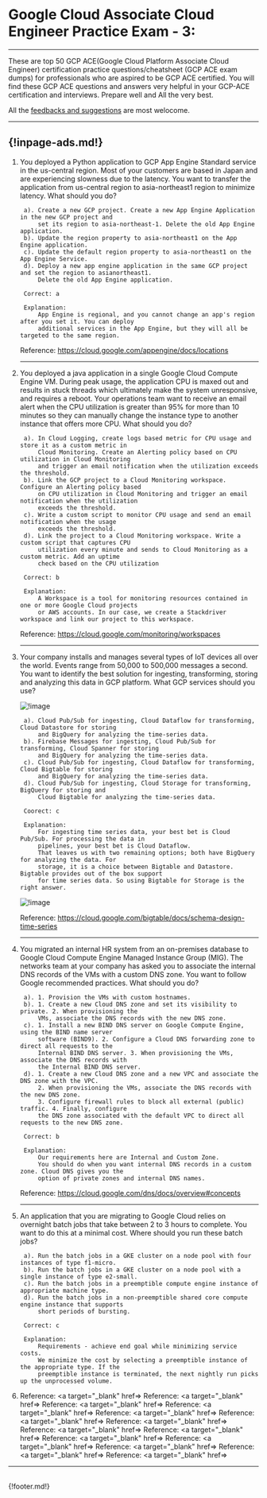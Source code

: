 # Google Cloud Associate Cloud Engineer Practice Exam - 3:
---
These are top 50 GCP ACE(Google Cloud Platform Associate Cloud Engineer) certification practice questions/cheatsheet (GCP ACE exam dumps) for professionals who are aspired to be GCP ACE certified. You will find these GCP ACE questions and answers very helpful in your GCP-ACE certification and interviews. Prepare well and All the very best.
<br>

  All the [feedbacks and suggestions](https://nightwolf.in/contribute/) are most welocome.

---
 {!inpage-ads.md!}
---

1. You deployed a Python application to GCP App Engine Standard service in the us-central
region. Most of your customers are based in Japan and are experiencing slowness due to
the latency. You want to transfer the application from us-central region to asia-northeast1
region to minimize latency. What should you do?

        a). Create a new GCP project. Create a new App Engine Application in the new GCP project and
            set its region to asia-northeast-1. Delete the old App Engine application.
        b). Update the region property to asia-northeast1 on the App Engine application.
        c). Update the default region property to asia-northeast1 on the App Engine Service.
        d). Deploy a new app engine application in the same GCP project and set the region to asianortheast1.
            Delete the old App Engine application.

        Correct: a

        Explanation:
            App Engine is regional, and you cannot change an app's region after you set it. You can deploy
            additional services in the App Engine, but they will all be targeted to the same region.
    Reference: <a target="_blank" href=https://cloud.google.com/appengine/docs/locations>https://cloud.google.com/appengine/docs/locations</a>

    ---

2. You deployed a java application in a single Google Cloud Compute Engine VM. During
peak usage, the application CPU is maxed out and results in stuck threads which ultimately
make the system unresponsive, and requires a reboot. Your operations team want to
receive an email alert when the CPU utilization is greater than 95% for more than 10
minutes so they can manually change the instance type to another instance that offers more
CPU. What should you do?

        a). In Cloud Logging, create logs based metric for CPU usage and store it as a custom metric in
            Cloud Monitoring. Create an Alerting policy based on CPU utilization in Cloud Monitoring
            and trigger an email notification when the utilization exceeds the threshold.
        b). Link the GCP project to a Cloud Monitoring workspace. Configure an Alerting policy based
            on CPU utilization in Cloud Monitoring and trigger an email notification when the utilization
            exceeds the threshold.
        c). Write a custom script to monitor CPU usage and send an email notification when the usage
            exceeds the threshold.
        d). Link the project to a Cloud Monitoring workspace. Write a custom script that captures CPU
            utilization every minute and sends to Cloud Monitoring as a custom metric. Add an uptime
            check based on the CPU utilization

        Correct: b 

        Explanation:
            A Workspace is a tool for monitoring resources contained in one or more Google Cloud projects
            or AWS accounts. In our case, we create a Stackdriver workspace and link our project to this workspace.
    Reference: <a target="_blank" href=https://cloud.google.com/monitoring/workspaces>https://cloud.google.com/monitoring/workspaces</a>

    ---

3. Your company installs and manages several types of IoT devices all over the world. Events range
from 50,000 to 500,000 messages a second. You want to identify the best solution for ingesting,
transforming, storing and analyzing this data in GCP platform. What GCP services should you use?

    ![!image](../img/3-question.png)

        a). Cloud Pub/Sub for ingesting, Cloud Dataflow for transforming, Cloud Datastore for storing
            and BigQuery for analyzing the time-series data.
        b). Firebase Messages for ingesting, Cloud Pub/Sub for transforming, Cloud Spanner for storing
            and BigQuery for analyzing the time-series data.
        c). Cloud Pub/Sub for ingesting, Cloud Dataflow for transforming, Cloud Bigtable for storing
            and BigQuery for analyzing the time-series data.
        d). Cloud Pub/Sub for ingesting, Cloud Storage for transforming, BigQuery for storing and
            Cloud Bigtable for analyzing the time-series data.

        Coorect: c

        Explanation:
            For ingesting time series data, your best bet is Cloud Pub/Sub. For processing the data in
            pipelines, your best bet is Cloud Dataflow.
            That leaves us with two remaining options; both have BigQuery for analyzing the data. For
            storage, it is a choice between Bigtable and Datastore. Bigtable provides out of the box support
            for time series data. So using Bigtable for Storage is the right answer.
    ![!image](../img/3-solution.png)

    Reference: <a target="_blank" href=https://cloud.google.com/bigtable/docs/schema-design-time-series>https://cloud.google.com/bigtable/docs/schema-design-time-series</a>

    ---

4. You migrated an internal HR system from an on-premises database to Google Cloud
Compute Engine Managed Instance Group (MIG). The networks team at your company
has asked you to associate the internal DNS records of the VMs with a custom DNS zone.
You want to follow Google recommended practices. What should you do?

        a). 1. Provision the VMs with custom hostnames.
        b). 1. Create a new Cloud DNS zone and set its visibility to private. 2. When provisioning the
            VMs, associate the DNS records with the new DNS zone.
        c). 1. Install a new BIND DNS server on Google Compute Engine, using the BIND name server
            software (BIND9). 2. Configure a Cloud DNS forwarding zone to direct all requests to the
            Internal BIND DNS server. 3. When provisioning the VMs, associate the DNS records with
            the Internal BIND DNS server.
        d). 1. Create a new Cloud DNS zone and a new VPC and associate the DNS zone with the VPC.
            2. When provisioning the VMs, associate the DNS records with the new DNS zone.
            3. Configure firewall rules to block all external (public) traffic. 4. Finally, configure
            the DNS zone associated with the default VPC to direct all requests to the new DNS zone.

        Correct: b

        Explanation: 
            Our requirements here are Internal and Custom Zone. 
            You should do when you want internal DNS records in a custom zone. Cloud DNS gives you the
            option of private zones and internal DNS names.
    Reference: <a target="_blank" href=https://cloud.google.com/dns/docs/overview#concepts>https://cloud.google.com/dns/docs/overview#concepts</a>

    ---

5. An application that you are migrating to Google Cloud relies on overnight batch jobs that
take between 2 to 3 hours to complete. You want to do this at a minimal cost. Where should
you run these batch jobs?

        a). Run the batch jobs in a GKE cluster on a node pool with four instances of type f1-micro.
        b). Run the batch jobs in a GKE cluster on a node pool with a single instance of type e2-small.
        c). Run the batch jobs in a preemptible compute engine instance of appropriate machine type.
        d). Run the batch jobs in a non-preemptible shared core compute engine instance that supports
            short periods of bursting.

        Correct: c

        Explanation:
            Requirements - achieve end goal while minimizing service costs. 
            We minimize the cost by selecting a preemptible instance of the appropriate type. If the
            preemptible instance is terminated, the next nightly run picks up the unprocessed volume.

6. 
    Reference: <a target="_blank" href=></a>
    Reference: <a target="_blank" href=></a>
    Reference: <a target="_blank" href=></a>
    Reference: <a target="_blank" href=></a>
    Reference: <a target="_blank" href=></a>
    Reference: <a target="_blank" href=></a>
    Reference: <a target="_blank" href=></a>
    Reference: <a target="_blank" href=></a>
    Reference: <a target="_blank" href=></a>
    Reference: <a target="_blank" href=></a>
    Reference: <a target="_blank" href=></a>
    Reference: <a target="_blank" href=></a>
    Reference: <a target="_blank" href=></a>
    Reference: <a target="_blank" href=></a>

---
<br>
{!footer.md!}

